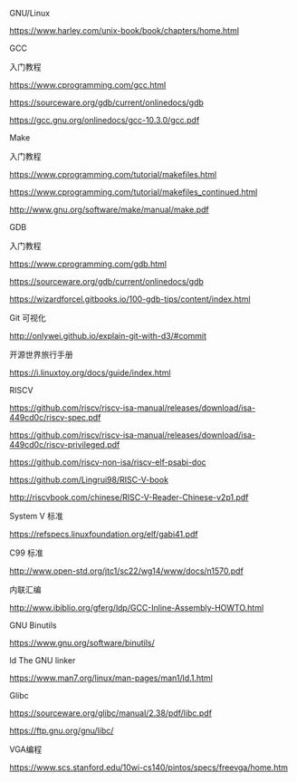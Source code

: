 GNU/Linux

https://www.harley.com/unix-book/book/chapters/home.html



GCC

入门教程

https://www.cprogramming.com/gcc.html

https://sourceware.org/gdb/current/onlinedocs/gdb

https://gcc.gnu.org/onlinedocs/gcc-10.3.0/gcc.pdf



Make

入门教程

https://www.cprogramming.com/tutorial/makefiles.html

https://www.cprogramming.com/tutorial/makefiles_continued.html

http://www.gnu.org/software/make/manual/make.pdf



GDB

入门教程

https://www.cprogramming.com/gdb.html

https://sourceware.org/gdb/current/onlinedocs/gdb

https://wizardforcel.gitbooks.io/100-gdb-tips/content/index.html



Git 可视化

http://onlywei.github.io/explain-git-with-d3/#commit



开源世界旅行手册

https://i.linuxtoy.org/docs/guide/index.html



RISCV

https://github.com/riscv/riscv-isa-manual/releases/download/isa-449cd0c/riscv-spec.pdf

https://github.com/riscv/riscv-isa-manual/releases/download/isa-449cd0c/riscv-privileged.pdf

https://github.com/riscv-non-isa/riscv-elf-psabi-doc

https://github.com/Lingrui98/RISC-V-book

http://riscvbook.com/chinese/RISC-V-Reader-Chinese-v2p1.pdf



System V 标准

https://refspecs.linuxfoundation.org/elf/gabi41.pdf



C99 标准

http://www.open-std.org/jtc1/sc22/wg14/www/docs/n1570.pdf



内联汇编

http://www.ibiblio.org/gferg/ldp/GCC-Inline-Assembly-HOWTO.html



GNU Binutils

https://www.gnu.org/software/binutils/



ld The GNU linker

https://www.man7.org/linux/man-pages/man1/ld.1.html



Glibc

https://sourceware.org/glibc/manual/2.38/pdf/libc.pdf

https://ftp.gnu.org/gnu/libc/



VGA编程

https://www.scs.stanford.edu/10wi-cs140/pintos/specs/freevga/home.htm
